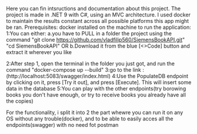Here you can fin intsructions and documentation about this project. 
The project is made in .NET 9 with C#, using an MVC architecture.
I used docker to maintain the results constant across all possible platforms this app might be ran.
Prerequisites: docker installed on the machine
to run the application:
1:You can either:
      a.you have to PULL in a folder the project using the command "git clone https://github.com/vladfilip560/SiemensBookAPI.git"
                                                                   "cd SiemensBookAPI"
      OR
      b.Download it from the blue [<>Code] button and extract it wherever you like
      
2:After step 1, open the terminal in the folder you just got, and run the command "docker-compose up --build"
3:go to the link : (http://localhost:5083/swagger/index.html)
4:Use the PopulateDB endpoint by clicking on it, press [Try it out], and press [Execute]. This will insert some data in the database 
5:You can play with the other endpoints(try borowing books you don't have enough, or try to receive books you already have all the copies)

For the functionality, i split it into 2 the part whewre you can run it on any OS without any trouble(docker), and to be able to easily acces all the endpoints(swagger) with no need fot postman
